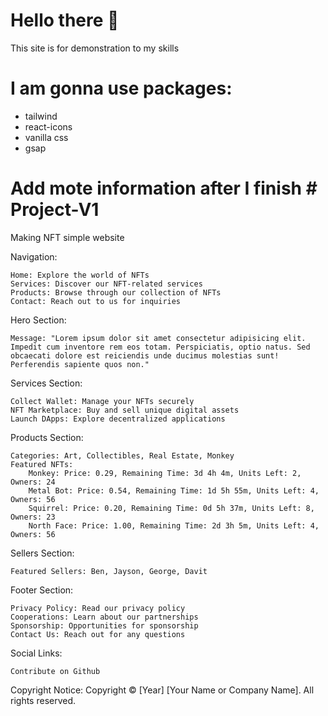 # Hello there 👋

This site is for demonstration to my skills

# I am gonna use packages:
- tailwind
- react-icons
- vanilla css
- gsap

# Add mote information after I finish # Project-V1
Making NFT simple website

Navigation:

    Home: Explore the world of NFTs
    Services: Discover our NFT-related services
    Products: Browse through our collection of NFTs
    Contact: Reach out to us for inquiries

Hero Section:

    Message: "Lorem ipsum dolor sit amet consectetur adipisicing elit. Impedit cum inventore rem eos totam. Perspiciatis, optio natus. Sed obcaecati dolore est reiciendis unde ducimus molestias sunt! Perferendis sapiente quos non."

Services Section:

    Collect Wallet: Manage your NFTs securely
    NFT Marketplace: Buy and sell unique digital assets
    Launch DApps: Explore decentralized applications

Products Section:

    Categories: Art, Collectibles, Real Estate, Monkey
    Featured NFTs:
        Monkey: Price: 0.29, Remaining Time: 3d 4h 4m, Units Left: 2, Owners: 24
        Metal Bot: Price: 0.54, Remaining Time: 1d 5h 55m, Units Left: 4, Owners: 56
        Squirrel: Price: 0.20, Remaining Time: 0d 5h 37m, Units Left: 8, Owners: 23
        North Face: Price: 1.00, Remaining Time: 2d 3h 5m, Units Left: 4, Owners: 56

Sellers Section:

    Featured Sellers: Ben, Jayson, George, Davit

Footer Section:

    Privacy Policy: Read our privacy policy
    Cooperations: Learn about our partnerships
    Sponsorship: Opportunities for sponsorship
    Contact Us: Reach out for any questions

Social Links:

    Contribute on Github

Copyright Notice: Copyright © [Year] [Your Name or Company Name]. All rights reserved.




